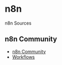 # n8n
n8n Sources

## n8n Community
- [n8n Community](https://community.n8n.io/)
- [Workflows](https://n8n.io/workflows/)
